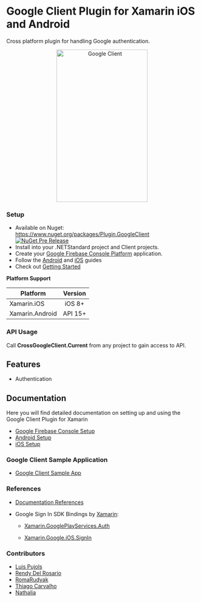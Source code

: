# Google Client Plugin for Xamarin iOS and Android

Cross platform plugin for handling Google authentication.

<p align="center">
<img src="images/googleclient.gif" height="400" width="240" title="Google Client"/>
</p>

### Setup
* Available on Nuget: https://www.nuget.org/packages/Plugin.GoogleClient
[![NuGet Pre Release](https://img.shields.io/nuget/vpre/Plugin.GoogleClient.svg?label=NuGet)](https://www.nuget.org/packages/Plugin.GoogleClient)
* Install into your .NETStandard project and Client projects.
* Create your [Google Firebase Console Platform](docs/GoogleFirebaseConsoleSetup.md) application.
* Follow the [Android](docs/AndroidSetup.md) and [iOS](GoogleClient/docs/iOSSetup.md) guides
* Check out [Getting Started](docs/GettingStarted.md)

**Platform Support**

|Platform|Version|
| ------------------- | :------------------: |
|Xamarin.iOS|iOS 8+|
|Xamarin.Android|API 15+|

### API Usage

Call **CrossGoogleClient.Current** from any project to gain access to API.

## Features

- Authentication

## Documentation

Here you will find detailed documentation on setting up and using the Google Client Plugin for Xamarin

* [Google Firebase Console Setup](docs/GoogleFirebaseConsoleSetup.md) 
* [Android Setup](docs/AndroidSetup.md)
* [iOS Setup](docs/iOSSetup.md)

### Google Client Sample Application
* [Google Client Sample App](samples)

### References
* [Documentation References](docs/References.md)
* Google Sign In SDK Bindings by [Xamarin](https://github.com/xamarin):

    - [Xamarin.GooglePlayServices.Auth](https://www.nuget.org/packages/Xamarin.GooglePlayServices.Auth/)
    
    - [Xamarin.Google.iOS.SignIn](https://www.nuget.org/packages/Xamarin.Google.iOS.SignIn/)

### Contributors

* [Luis Pujols](https://github.com/pujolsluis)
* [Rendy Del Rosario](https://github.com/rdelrosario)
* [RomaRudyak](https://github.com/RomaRudyak)
* [Thiago Carvalho](https://github.com/stealthcold)
* [Nathalia](https://github.com/natsoragge)

